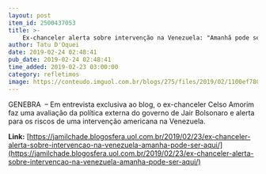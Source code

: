 ```yaml
---
layout: post
item_id: 2500437053
title: >-
    Ex-chanceler alerta sobre intervenção na Venezuela: "Amanhã pode ser aqui"
author: Tatu D'Oquei
date: 2019-02-24 02:48:41
pub_date: 2019-02-24 02:48:41
time_added: 2019-02-23 03:00:00
category: refletimos
image: https://conteudo.imguol.com.br/blogs/275/files/2019/02/1100ef780c676e1bf916998caf22196074c5502ba7c4490054f5f365ce3b3b67_5a4504a5b368d-615x300.jpg
---
```


GENEBRA  – Em entrevista exclusiva ao blog, o ex-chanceler Celso Amorim faz uma avaliação da política externa do governo de Jair Bolsonaro e alerta para os riscos de uma intervenção americana na Venezuela.

**Link:** [https://jamilchade.blogosfera.uol.com.br/2019/02/23/ex-chanceler-alerta-sobre-intervencao-na-venezuela-amanha-pode-ser-aqui/](https://jamilchade.blogosfera.uol.com.br/2019/02/23/ex-chanceler-alerta-sobre-intervencao-na-venezuela-amanha-pode-ser-aqui/)

